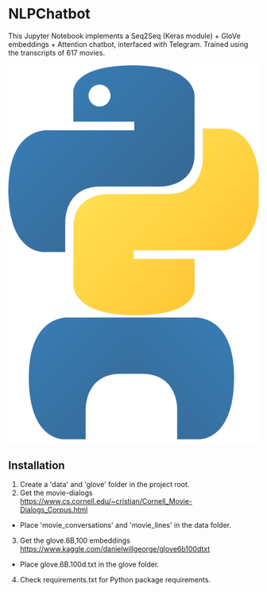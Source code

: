 # NLPChatbot
This Jupyter Notebook implements a Seq2Seq (Keras module) + GloVe embeddings + Attention chatbot, interfaced with Telegram.
Trained using the transcripts of 617 movies.
<br><br>
![Chatbot](/resources/logo.png )

## Installation
1. Create a 'data' and 'glove' folder in the project root.
2. Get the movie-dialogs https://www.cs.cornell.edu/~cristian/Cornell_Movie-Dialogs_Corpus.html
- Place 'movie_conversations' and 'movie_lines' in the data folder.
3. Get the glove.6B,100 embeddings https://www.kaggle.com/danielwillgeorge/glove6b100dtxt
- Place glove.6B.100d.txt in the glove folder.
4. Check requirements.txt for Python package requirements.

